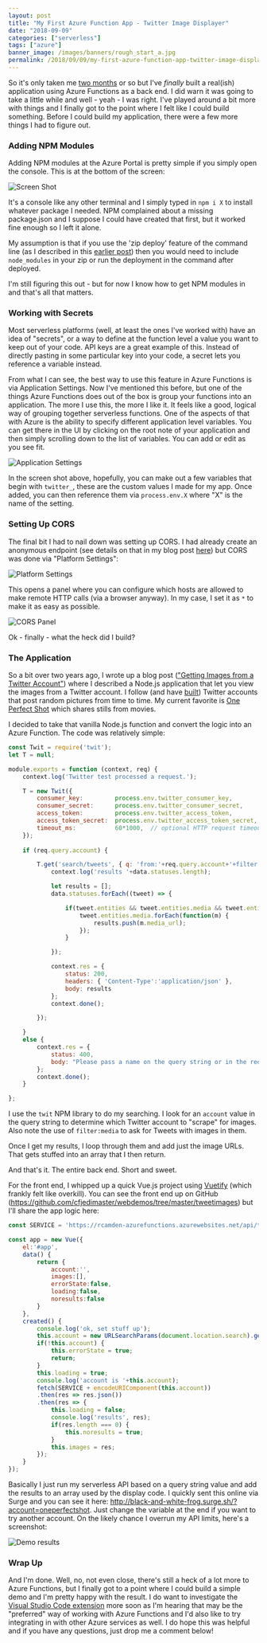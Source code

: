 ```yaml
---
layout: post
title: "My First Azure Function App - Twitter Image Displayer"
date: "2018-09-09"
categories: ["serverless"]
tags: ["azure"]
banner_image: /images/banners/rough_start_a.jpg
permalink: /2018/09/09/my-first-azure-function-app-twitter-image-displayer
---
```


So it's only taken me [two months](https://www.raymondcamden.com/2018/07/02/summer-plans-looking-at-azure-functions) or so but I've *finally* built a real(ish) application using Azure Functions as a back end. I did warn it was going to take a little while and well - yeah - I was right. I've played around a bit more with things and I finally got to the point where I felt like I could build something. Before I could build my application, there were a few more things I had to figure out.

### Adding NPM Modules

Adding NPM modules at the Azure Portal is pretty simple if you simply open the console. This is at the bottom of the screen:

![Screen Shot](https://static.raymondcamden.com/images/2018/09/az1.png)

It's a console like any other terminal and I simply typed in `npm i X` to install whatever package I needed. NPM complained about a missing package.json and I suppose I could have created that first, but it worked fine enough so I left it alone. 

My assumption is that if you use the 'zip deploy' feature of the command line (as I described in this [earlier post](https://www.raymondcamden.com/2018/08/03/testing-local-development-with-azure-functions)) then you would need to include `node_modules` in your zip or run the deployment in the command after deployed. 

I'm still figuring this out - but for now I know how to get NPM modules in and that's all that matters.

### Working with Secrets

Most serverless platforms (well, at least the ones I've worked with) have an idea of "secrets", or a way to define at the function level a value you want to keep out of your code. API keys are a great example of this. Instead of directly pasting in some particular key into your code, a secret lets you reference a variable instead. 

From what I can see, the best way to use this feature in Azure Functions is via Application Settings. Now I've mentioned this before, but one of the things Azure Functions does out of the box is group your functions into an application. The more I use this, the more I like it. It feels like a good, logical way of grouping together serverless functions. One of the aspects of that with Azure is the ability to specify different application level variables. You can get there in the UI by clicking on the root note of your application and then simply scrolling down to the list of variables. You can add or edit as you see fit. 

![Application Settings](https://static.raymondcamden.com/images/2018/09/az2a.png)

In the screen shot above, hopefully, you can make out a few variables that begin with `twitter_`, these are the custom values I made for my app. Once added, you can then reference them via `process.env.X` where "X" is the name of the setting. 

### Setting Up CORS

The final bit I had to nail down was setting up CORS. I had already create an anonymous endpoint (see details on that in my blog post [here](https://www.raymondcamden.com/2018/08/20/http-stuff-with-azure-functions-and-more)) but CORS was done via "Platform Settings":

![Platform Settings](https://static.raymondcamden.com/images/2018/09/az3.jpg)

This opens a panel where you can configure which hosts are allowed to make remote HTTP calls (via a browser anyway). In my case, I set it as `*` to make it as easy as possible.

![CORS Panel](https://static.raymondcamden.com/images/2018/09/az4.jpg)

Ok - finally - what the heck did I build?

### The Application

So a bit over two years ago, I wrote up a blog post (["Getting Images from a Twitter Account"](https://www.raymondcamden.com/2016/03/25/getting-images-from-a-twitter-account)) where I described a Node.js application that let you view the images from a Twitter account. I follow (and have [built](https://twitter.com/randomcomicbook)) Twitter accounts that post random pictures from time to time. My current favorite is [One Perfect Shot](https://twitter.com/oneperfectshot) which shares stills from movies. 

I decided to take that vanilla Node.js function and convert the logic into an Azure Function. The code was relatively simple:

```js
const Twit = require('twit');
let T = null; 

module.exports = function (context, req) {
    context.log('Twitter test processed a request.');

    T = new Twit({
		consumer_key:         process.env.twitter_consumer_key,
		consumer_secret:      process.env.twitter_consumer_secret,
		access_token:         process.env.twitter_access_token,
		access_token_secret:  process.env.twitter_access_token_secret,
		timeout_ms:           60*1000,  // optional HTTP request timeout to apply to all requests. 
	});
    
    if (req.query.account) {

        T.get('search/tweets', { q: 'from:'+req.query.account+'+filter:media', count: 100 }, function(err, data, response) {
            context.log('results '+data.statuses.length);

            let results = [];
            data.statuses.forEach((tweet) => {

				if(tweet.entities && tweet.entities.media && tweet.entities.media.length > 0) {
					tweet.entities.media.forEach(function(m) {
						results.push(m.media_url);	
					});
				}

			});

            context.res = {
                status: 200, 
                headers: { 'Content-Type':'application/json' },
                body: results
            };
            context.done();

        });

    }
    else {
        context.res = {
            status: 400,
            body: "Please pass a name on the query string or in the request body"
        };
        context.done();
    }

};
```

I use the `twit` NPM library to do my searching. I look for an `account` value in the query string to determine which Twitter account to "scrape" for images. Also note the use of `filter:media` to ask for Tweets with images in them.

Once I get my results, I loop through them and add just the image URLs. That gets stuffed into an array that I then return. 

And that's it. The entire back end. Short and sweet.

For the front end, I whipped up a quick Vue.js project using [Vuetify](https://vuetifyjs.com/) (which frankly felt like overkill). You can see the front end up on GitHub (<https://github.com/cfjedimaster/webdemos/tree/master/tweetimages>) but I'll share the app logic here:

```js
const SERVICE = 'https://rcamden-azurefunctions.azurewebsites.net/api/tweets?account=';

const app = new Vue({
	el:'#app',
	data() {
		return {
			account:'',
			images:[],
			errorState:false,
			loading:false,
			noresults:false
		}
	},
	created() {
		console.log('ok, set stuff up');
		this.account = new URLSearchParams(document.location.search).get('account');
		if(!this.account) {
			this.errorState = true;
			return;
		}
		this.loading = true;
		console.log('account is '+this.account);
		fetch(SERVICE + encodeURIComponent(this.account))
		.then(res => res.json())
		.then(res => {
			this.loading = false;
			console.log('results', res);
			if(res.length === 0) {
				this.noresults = true;
			} 
			this.images = res;
		});
	}
});
```

Basically I just run my serverless API based on a query string value and add the results to an array used by the display code. I quickly sent this online via Surge and you can see it here: <http://black-and-white-frog.surge.sh/?account=oneperfectshot>. Just change the variable at the end if you want to try another account. On the likely chance I overrun my API limits, here's a screenshot:

![Demo results](https://static.raymondcamden.com/images/2018/09/az5.jpg)

### Wrap Up

And I'm done. Well, no, not even close, there's still a heck of a lot more to Azure Functions, but I finally got to a point where I could build a simple demo and I'm pretty happy with the result. I do want to investigate the [Visual Studio Code extension](https://marketplace.visualstudio.com/items?itemName=ms-azuretools.vscode-azurefunctions) more soon as I'm hearing that may be the "preferred" way of working with Azure Functions and I'd also like to try integrating in with other Azure services as well. I do hope this was helpful and if you have any questions, just drop me a comment below!

